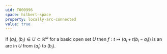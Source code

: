 ```yaml
---
uid: T000996
space: hilbert-space
property: locally-arc-connected
value: true
---
```

If $(a_i),(b_i) \in U \subset \mathbb{R}^\omega$ for a basic open set $U$ then $f: t \mapsto \big(a_i + t(b_i - a_i)\big)$ is an arc in $U$ from $(a_i)$ to $(b_i)$.


